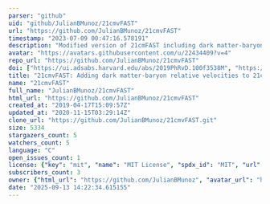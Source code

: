 ```yaml
---
parser: "github"
uid: "github/JulianBMunoz/21cmvFAST"
url: "https://github.com/JulianBMunoz/21cmvFAST"
timestamp: "2023-07-09 00:47:16.578191"
description: "Modified version of 21cmFAST including dark matter-baryon relative velocities."
avatar: "https://avatars.githubusercontent.com/u/22434409?v=4"
repo_url: "https://github.com/JulianBMunoz/21cmvFAST"
doi: ["https://ui.adsabs.harvard.edu/abs/2019PhRvD.100f3538M", "https://ui.adsabs.harvard.edu/abs/2023ascl.soft07008M/abstract"]
title: "21cmvFAST: Adding dark matter-baryon relative velocities to 21cmFAST"
name: "21cmvFAST"
full_name: "JulianBMunoz/21cmvFAST"
html_url: "https://github.com/JulianBMunoz/21cmvFAST"
created_at: "2019-04-17T15:09:57Z"
updated_at: "2020-11-15T03:29:14Z"
clone_url: "https://github.com/JulianBMunoz/21cmvFAST.git"
size: 5334
stargazers_count: 5
watchers_count: 5
language: "C"
open_issues_count: 1
license: {"key": "mit", "name": "MIT License", "spdx_id": "MIT", "url": "https://api.github.com/licenses/mit", "node_id": "MDc6TGljZW5zZTEz"}
subscribers_count: 3
owner: {"html_url": "https://github.com/JulianBMunoz", "avatar_url": "https://avatars.githubusercontent.com/u/22434409?v=4", "login": "JulianBMunoz", "type": "User"}
date: "2025-09-13 14:22:34.615155"
---
```

